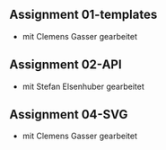 ## Assignment 01-templates

* mit Clemens Gasser gearbeitet

## Assignment 02-API

* mit Stefan Elsenhuber gearbeitet

## Assignment 04-SVG

* mit Clemens Gasser gearbeitet
